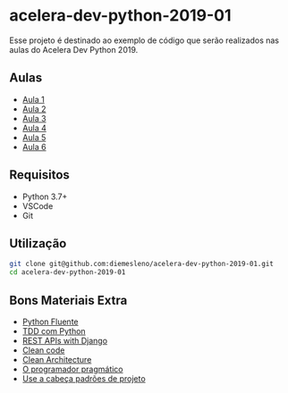 # acelera-dev-python-2019-01
Esse projeto é destinado ao exemplo de código que serão realizados nas aulas do Acelera Dev Python 2019.

## Aulas

* [Aula 1](https://github.com/diemesleno/acelera-dev-python-2019-01/tree/master/aula-1)
* [Aula 2](https://github.com/diemesleno/acelera-dev-python-2019-01/tree/master/aula-2)
* [Aula 3](https://github.com/diemesleno/acelera-dev-python-2019-01/tree/master/aula-3)
* [Aula 4](https://github.com/diemesleno/acelera-dev-python-2019-01/tree/master/aula-4)
* [Aula 5](https://github.com/diemesleno/acelera-dev-python-2019-01/tree/master/aula-5)
* [Aula 6](https://github.com/diemesleno/acelera-dev-python-2019-01/tree/master/aula-6)


## Requisitos

* Python 3.7+
* VSCode
* Git


## Utilização


```bash
git clone git@github.com:diemesleno/acelera-dev-python-2019-01.git
cd acelera-dev-python-2019-01
```

## Bons Materiais Extra

* [Python Fluente](https://www.amazon.com.br/Python-Fluente-Programa%C3%A7%C3%A3o-Concisa-Eficaz/dp/857522462X)
* [TDD com Python](https://www.amazon.com.br/Tdd-com-Python-Selenium-JavaScript/dp/8575226428/)
* [REST APIs with Django](https://www.amazon.com/dp/198302998X/)
* [Clean code](https://www.amazon.com.br/Clean-Code-Handbook-Software-Craftsmanship-ebook/dp/B001GSTOAM/ref=sr_1_1?__mk_pt_BR=%C3%85M%C3%85%C5%BD%C3%95%C3%91&keywords=Clean+code&qid=1549801398&s=gateway&sr=8-1)
* [Clean Architecture](https://www.amazon.com.br/Clean-Architecture-Craftsmans-Software-Structure/dp/0134494164/ref=sr_1_1?__mk_pt_BR=%C3%85M%C3%85%C5%BD%C3%95%C3%91&keywords=Clean+Architecture&qid=1549801411&s=gateway&sr=8-1)
* [O programador pragmático](https://www.amazon.com.br/Programador-Pragm%C3%A1tico-Aprendiz-Mestre-ebook/dp/B019HM0H90/ref=sr_1_fkmrnull_1?__mk_pt_BR=%C3%85M%C3%85%C5%BD%C3%95%C3%91&keywords=O+programador+pragm%C3%A1tico&qid=1549801424&s=gateway&sr=8-1-fkmrnull)
* [Use a cabeça padrões de projeto](https://www.amazon.com.br/Cabe%C3%A7a-Padr%C3%B5es-Projetos-Eric-Freeman/dp/8576081741/ref=sr_1_1?__mk_pt_BR=%C3%85M%C3%85%C5%BD%C3%95%C3%91&keywords=Use+a+cabe%C3%A7a+padr%C3%B3es+de+projeto&qid=1549801436&s=gateway&sr=8-1-spell)
